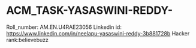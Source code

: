 # ACM_TASK-YASASWINI-REDDY-
Roll_number: AM.EN.U4RAE23056
Linkedin id: https://www.linkedin.com/in/neelapu-yasaswini-reddy-3b881728b
Hacker rank:believebuzz
